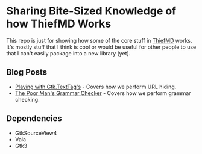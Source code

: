 # Sharing Bite-Sized Knowledge of how ThiefMD Works

This repo is just for showing how some of the core stuff in [ThiefMD](https://github.com/kmwallio/ThiefMD) works. It's mostly stuff that I think is cool or would be useful for other people to use that I can't easily package into a new library (yet).

## Blog Posts

 - [Playing with Gtk.TextTag's](https://1.6km.me//blog/2021/03/06/playing-with-gtk-texttags/) - Covers how we perform URL hiding.
 - [The Poor Man's Grammar Checker](https://1.6km.me/blog/2021/03/30/the-poor-mans-grammar-checker/) - Covers how we perform grammar checking.

## Dependencies

 - GtkSourceView4
 - Vala
 - Gtk3
